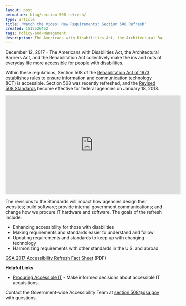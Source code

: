 ```yaml
---
layout: post
permalink: blog/section-508-refresh/
type: article
title: 'Watch the Video! New Requirements: Section 508 Refresh'
created: 1512526462
tags: Policy-and-Management
description: The Americans with Disabilities Act, the Architectural Barriers Act, and the Rehabilitation Act collectively make the ins and outs of everyday life more accessible for people with disabilities.
---
```


December 12, 2017 - The Americans with Disabilities Act, the Architectural Barriers Act, and the Rehabilitation Act collectively make the ins and outs of everyday life more accessible for people with disabilities.

Within these regulations, Section 508 of the [Rehabilitation Act of 1973][1] establishes rules to ensure information and communication technology (ICT) is accessible. Section 508 was recently refreshed, and the [Revised 508 Standards][2] become effective for federal agencies on January 18, 2018. 

<p><iframe allowfullscreen="" frameborder="0" height="315" src="https://www.youtube.com/embed/Kw4jEGmaXbw" width="560"></iframe></p>

<div>
  The revisions to the Standards will impact how agencies design their websites; build software; provide internal government communications; and change how we procure IT hardware and software. The goals of the refresh include:
</div>

  * Enhancing accessibility for those with disabilities
  * Making requirements and standards easier to understand and follow
  * Updating requirements and standards to keep up with changing technology
  * Harmonizing requirements with other standards in the U.S. and abroad

[GSA 2017 Accessibility Refresh Fact Sheet][3] (PDF)

**Helpful Links**

  * [Procuring Accessible IT][4] - Make informed decisions about accessible IT acquisitions.

Contact the Government-wide Accessibility Team at [section.508@gsa.gov][5] with questions.

 [1]: https://www.access-board.gov/the-board/laws/rehabilitation-act-of-1973
 [2]: https://www.access-board.gov/guidelines-and-standards/communications-and-it/about-the-ict-refresh/final-rule
 [3]: https://assets.section508.gov/files/2017_508-Refresh-Fact-sheet-updated.pdf
 [4]: {{site.baseurl}}/buy
 [5]: mailto:section.508@gsa.gov